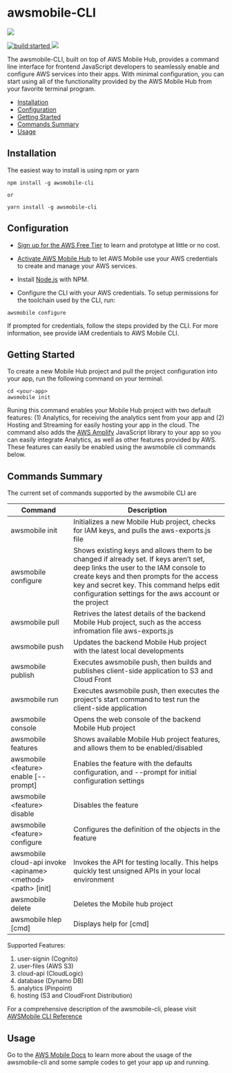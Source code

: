 # awsmobile-CLI

<a href="https://nodei.co/npm/awsmobile-cli/">
  <img src="https://nodei.co/npm/awsmobile-cli.svg?downloads=true&downloadRank=true&stars=true">
</a>

<p>
  <a href="https://travis-ci.org/aws/aws-mobilecli">
    <img src="https://travis-ci.org/aws/aws-mobilecli.svg?branch=master" alt="build:started">
  </a>

  <a href="https://codecov.io/gh/aws/aws-mobilecli">
    <img src="https://codecov.io/gh/aws/aws-mobilecli/branch/master/graph/badge.svg" />
  </a>
</p>

The awsmobile-CLI, built on top of AWS Mobile Hub, provides a command line interface for frontend JavaScript developers to seamlessly enable and configure AWS services into their apps. With minimal configuration, you can start using all of the functionality provided by the AWS Mobile Hub from your favorite terminal program.

* [Installation](#installation)
* [Configuration](#configuration)
* [Getting Started](#getting-started)
* [Commands Summary](#commands-summary)
* [Usage](#usage)


## Installation

The easiest way to install is using npm or yarn

```
npm install -g awsmobile-cli

or

yarn install -g awsmobile-cli
```

## Configuration

* [Sign up for the AWS Free Tier](https://aws.amazon.com/free/) to learn and prototype at little or no cost.

* [Activate AWS Mobile Hub](https://console.aws.amazon.com/mobilehub/home?region=us-east-1#/activaterole/) to let AWS Mobile use your AWS credentials  to create and manage your AWS services.

* Install [Node.js](https://nodejs.org/en/download/) with NPM.

* Configure the CLI with your AWS credentials. To setup permissions for the toolchain used by the CLI, run:

```
awsmobile configure
```

If prompted for credentials, follow the steps provided by the CLI. For more information, see provide IAM credentials to AWS Mobile CLI.

## Getting Started

To create a new Mobile Hub project and pull the project configuration into your app, run the following command on your terminal.

```
cd <your-app>
awsmobile init
```

Runing this command enables your Mobile Hub project with two default features: (1) Analytics, for receiving the analytics sent from your app and (2) Hosting and Streaming for easily hosting your app in the cloud. The command also adds the [AWS Amplify](https://github.com/aws/aws-amplify#aws-amplify) JavaScript library to your app so you can easily integrate Analytics, as well as other features provided by AWS. These features can easily be enabled using the awsmobile cli commands below.

## Commands Summary

The current set of commands supported by the awsmobile CLI are

| Command              | Description |
| --- | --- |
| awsmobile init | Initializes a new Mobile Hub project, checks for IAM keys, and pulls the aws-exports.js file |
| awsmobile configure | Shows existing keys and allows them to be changed if already set. If keys aren’t set, deep links the user to the IAM console to create keys and then prompts for the access key and secret key. This command helps edit configuration settings for the aws account or the project |
| awsmobile pull | Retrives the latest details of the backend Mobile Hub project, such as the access infromation file aws-exports.js |
| awsmobile push | Updates the backend Mobile Hub project with the latest local developments |
| awsmobile publish | Executes awsmobile push, then builds and publishes client-side application to S3 and Cloud Front |
| awsmobile run | Executes awsmobile push, then executes the project's start command to test run the client-side application |
| awsmobile console | Opens the web console of the backend Mobile Hub project |
| awsmobile features | Shows available Mobile Hub project features, and allows them to be enabled/disabled |
| awsmobile \<feature\> enable  [--prompt] | Enables the feature with the defaults configuration, and --prompt for initial configuration settings |
| awsmobile \<feature\> disable | Disables the feature |
| awsmobile \<feature\> configure | Configures the definition of the objects in the feature |
| awsmobile cloud-api invoke \<apiname\> \<method\> \<path\> [init] | Invokes the API for testing locally. This helps quickly test unsigned APIs in your local environment |
| awsmobile delete | Deletes the Mobile hub project |
| awsmobile hlep [cmd] | Displays help for [cmd] |



Supported Features:
1. user-signin (Cognito)
2. user-files (AWS S3)
3. cloud-api (CloudLogic)
4. database (Dynamo DB)
5. analytics (Pinpoint)
6. hosting (S3 and CloudFront Distribution)

For a comprehensive description of the awsmobile-cli, please visit [AWSMobile CLI Reference](http://docs.aws.amazon.com/aws-mobile/latest/developerguide/aws-mobile-cli-reference.html)

## Usage

Go to the [AWS Mobile Docs](http://docs.aws.amazon.com/aws-mobile/latest/developerguide/web-getting-started.html) to learn more about the usage of the awsmobile-cli and some sample codes to get your app up and running.  
